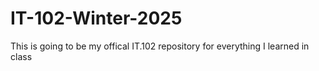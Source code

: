 # IT-102-Winter-2025

This is going to be my offical IT.102 repository for everything I learned in class